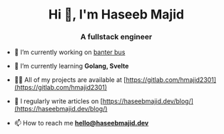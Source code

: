 <h1 align="center">Hi 👋, I'm Haseeb Majid</h1>
<h3 align="center">A fullstack engineer</h3>

- 🔭 I’m currently working on [banter bus](https://gitlab.com/banter-bus)

- 🌱 I’m currently learning **Golang, Svelte**

- 👨‍💻 All of my projects are available at [https://gitlab.com/hmajid2301](https://gitlab.com/hmajid2301)

- 📝 I regularly write articles on [https://haseebmajid.dev/blog/](https://haseebmajid.dev/blog/)

- 📫 How to reach me **hello@haseebmajid.dev**
